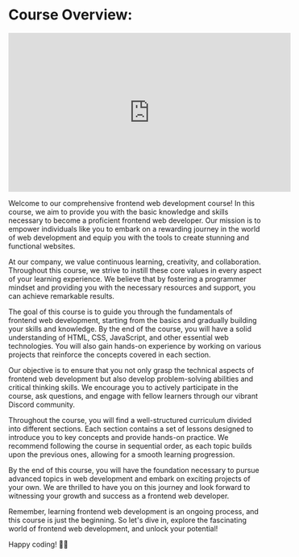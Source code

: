 # Course Overview:

<iframe width="560" height="315" src="https://www.youtube-nocookie.com/embed/YKzladQXngM" title="YouTube video player" frameborder="0" allow="accelerometer; autoplay; clipboard-write; encrypted-media; gyroscope; picture-in-picture; web-share" allowfullscreen></iframe>

Welcome to our comprehensive frontend web development course! In this course, we aim to provide you with the basic knowledge and skills necessary to become a proficient frontend web developer. Our mission is to empower individuals like you to embark on a rewarding journey in the world of web development and equip you with the tools to create stunning and functional websites.

At our company, we value continuous learning, creativity, and collaboration. Throughout this course, we strive to instill these core values in every aspect of your learning experience. We believe that by fostering a programmer mindset and providing you with the necessary resources and support, you can achieve remarkable results.

The goal of this course is to guide you through the fundamentals of frontend web development, starting from the basics and gradually building your skills and knowledge. By the end of the course, you will have a solid understanding of HTML, CSS, JavaScript, and other essential web technologies. You will also gain hands-on experience by working on various projects that reinforce the concepts covered in each section.

Our objective is to ensure that you not only grasp the technical aspects of frontend web development but also develop problem-solving abilities and critical thinking skills. We encourage you to actively participate in the course, ask questions, and engage with fellow learners through our vibrant Discord community.

Throughout the course, you will find a well-structured curriculum divided into different sections. Each section contains a set of lessons designed to introduce you to key concepts and provide hands-on practice. We recommend following the course in sequential order, as each topic builds upon the previous ones, allowing for a smooth learning progression.

By the end of this course, you will have the foundation necessary to pursue advanced topics in web development and embark on exciting projects of your own. We are thrilled to have you on this journey and look forward to witnessing your growth and success as a frontend web developer.

Remember, learning frontend web development is an ongoing process, and this course is just the beginning. So let's dive in, explore the fascinating world of frontend web development, and unlock your potential!

Happy coding! 🧑‍💻
